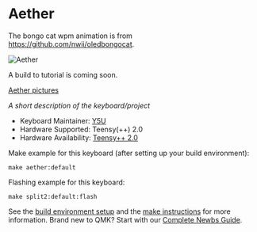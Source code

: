 # Aether

The bongo cat wpm animation is from https://github.com/nwii/oledbongocat.

![Aether](https://lutim.lagout.org/tlQ3bQG8/h7Twbx8I.jpg)

A build to tutorial is coming soon.

[Aether pictures](https://lutim.lagout.org/gallery#KXXLLhD0/1If5F8OY.jpg,mUbfvjGo/nt44O2jZ.jpg,ec3ZmRr5/fHDhFdkf.jpg,tlQ3bQG8/h7Twbx8I.jpg)

*A short description of the keyboard/project*

* Keyboard Maintainer:   [Y5U](https://github.com/Y5U)
* Hardware Supported:    Teensy(++) 2.0
* Hardware Availability: [Teensy++ 2.0](https://www.pjrc.com/store/teensypp.html)

Make example for this keyboard (after setting up your build environment):

    make aether:default

Flashing example for this keyboard:

    make split2:default:flash

See the [build environment setup](https://docs.qmk.fm/#/getting_started_build_tools) and the [make instructions](https://docs.qmk.fm/#/getting_started_make_guide) for more information. Brand new to QMK? Start with our [Complete Newbs Guide](https://docs.qmk.fm/#/newbs).

